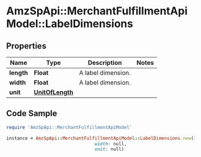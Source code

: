 # AmzSpApi::MerchantFulfillmentApiModel::LabelDimensions

## Properties

Name | Type | Description | Notes
------------ | ------------- | ------------- | -------------
**length** | **Float** | A label dimension. | 
**width** | **Float** | A label dimension. | 
**unit** | [**UnitOfLength**](UnitOfLength.md) |  | 

## Code Sample

```ruby
require 'AmzSpApi::MerchantFulfillmentApiModel'

instance = AmzSpApi::MerchantFulfillmentApiModel::LabelDimensions.new(length: null,
                                 width: null,
                                 unit: null)
```


